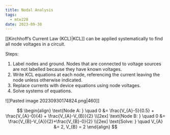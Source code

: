 ```yaml
---
title: Nodal Analysis
tags:
  - mte220
date: 2023-09-30
---
```

[[Kirchhoff’s Current Law (KCL)|KCL]] can be applied systematically to find all node voltages in a circuit.

Steps:
1. Label nodes and ground. Nodes that are connected to voltage sources are not labelled because they have known voltages.
2. Write KCL equations at each node, referencing the current leaving the node unless otherwise indicated.
3. Replace currents with device equations using node voltages.
4. Solve systems of equations.

![[Pasted image 20230930174824.png|460]]

$$
\begin{align}
\text{Node A: } \quad  0 &= \frac{V_{A}-5}{0.5} + \frac{V_{A}-0}{4} + \frac{V_{A}-V_{B}}{2} \\[2ex]
\text{Node B: } \quad 0 &= \frac{V_{B}-V_{A}}{2}+\frac{V_{B}-0}{2} \\[2ex]
\text{Solve: } \quad V_{A} &= 2, V_{B} = 2
\end{align}
$$
